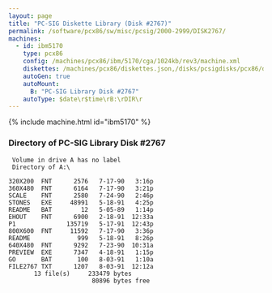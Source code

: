 ```yaml
---
layout: page
title: "PC-SIG Diskette Library (Disk #2767)"
permalink: /software/pcx86/sw/misc/pcsig/2000-2999/DISK2767/
machines:
  - id: ibm5170
    type: pcx86
    config: /machines/pcx86/ibm/5170/cga/1024kb/rev3/machine.xml
    diskettes: /machines/pcx86/diskettes.json,/disks/pcsigdisks/pcx86/diskettes.json
    autoGen: true
    autoMount:
      B: "PC-SIG Library Disk #2767"
    autoType: $date\r$time\rB:\rDIR\r
---
```


{% include machine.html id="ibm5170" %}

### Directory of PC-SIG Library Disk #2767

     Volume in drive A has no label
     Directory of A:\

    320X200  FNT      2576   7-17-90   3:16p
    360X480  FNT      6164   7-17-90   3:21p
    SCALE    FNT      2580   7-24-90   2:46p
    STONES   EXE     48991   5-18-91   4:25p
    README   BAT        12   5-05-89   1:14p
    EHOUT    FNT      6900   2-18-91  12:33a
    P1              135719   5-17-91  12:43p
    800X600  FNT     11592   7-17-90   3:36p
    README             999   5-18-91   8:26p
    640X480  FNT      9292   7-23-90  10:31a
    PREVIEW  EXE      7347   4-18-91   1:15p
    GO       BAT       100   8-03-91   1:10a
    FILE2767 TXT      1207   8-03-91  12:12a
           13 file(s)     233479 bytes
                           80896 bytes free
